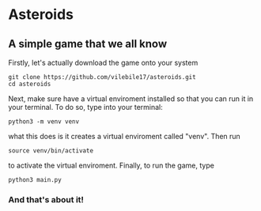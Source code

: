 # Asteroids
## A simple game that we all know

Firstly, let's actually download the game onto your system

```
git clone https://github.com/vilebile17/asteroids.git
cd asteroids
```

Next, make sure have a virtual enviroment installed so that you can run it in your terminal.
To do so, type into your terminal:

``` 
python3 -m venv venv
```

what this does is it creates a virtual enviroment called "venv".
Then run

```
source venv/bin/activate
```

to activate the virtual enviroment.
Finally, to run the game, type

```
python3 main.py
```

### And that's about it!
